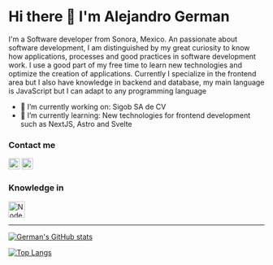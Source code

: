 # Hi there 👋 I'm Alejandro German

I'm a Software developer from Sonora, Mexico.
An passionate about software development, I am distinguished by my great curiosity to know how applications, processes and good practices in software development work. I use a good part of my free time to learn new technologies and optimize the creation of applications. Currently I specialize in the frontend area but I also have knowledge in backend and database, my main language is JavaScript but I can adapt to any programming language

- 🔭 I’m currently working on: Sigob SA de CV
- 🌱 I’m currently learning: New technologies for frontend development such as NextJS, Astro and Svelte

### Contact me
[<img
  src="https://cdn.jsdelivr.net/npm/simple-icons@v3/icons/linkedin.svg"
  alt="LinkedIn"
  width="22"
/>](https://www.linkedin.com/in/guillermo-alejandro-leon-german-21a980210)
[<img
  src="https://cdn.jsdelivr.net/npm/simple-icons@v3/icons/gmail.svg"
  alt="Gmail"
  width="22"
/>](https://mail.google.com/mail/u/0/?fs=1&tf=cm&to=alejandrogermanleon@gmail.com)

### Knowledge in
<img
  src="https://simpleicons.org/icons/nodedotjs.svg"
  alt="NodeJS"
  width="32"
/>


---
[![German's GitHub stats](https://github-readme-stats.vercel.app/api?username=GermanDevF&hide=issues,stars&show_icons=true&theme=tokyonight)](https://github.com/GermanDevF)

[![Top Langs](https://github-readme-stats.vercel.app/api/top-langs/?username=GermanDevF&layout=compact&theme=tokyonight)](https://github.com/GermanDevF)
